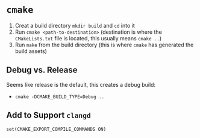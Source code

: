# `cmake`

1. Creat a build directory `mkdir build` and `cd` into it
2. Run `cmake <path-to-destination>` (destination is where the `CMakeLists.txt` file is located, this usually means `cmake ..`)
3. Run `make` from the build directory (this is where `cmake` has generated the build assets)

## Debug vs. Release

Seems like release is the default, this creates a debug build:

- `cmake -DCMAKE_BUILD_TYPE=Debug ..`

## Add to Support `clangd`

```
set(CMAKE_EXPORT_COMPILE_COMMANDS ON)
```
